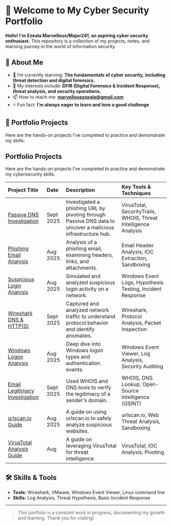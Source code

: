 # 👋 Welcome to My Cyber Security Portfolio

**Hello! I'm Ezeala Marvellous/Major241, an aspiring cyber security enthusiast.** This repository is a collection of my projects, notes, and learning journey in the world of information security.

## 🚀 About Me

- 🔭 I’m currently learning: **The fundamentals of cyber security, including threat detection and digital forensics.**
- 🌱 My interests include: **DFIR (Digital Forensics & Incident Response), threat analysis, and security operations.**
- 📫 How to reach me: **marvellousezeala@gmail.com**
- ⚡ Fun fact: **I’m always eager to learn and love a good challenge**

## 📂 Portfolio Projects

Here are the hands-on projects I've completed to practice and demonstrate my skills:

## Portfolio Projects

Here are the hands-on projects I’ve completed to practice and demonstrate my cybersecurity skills.

| Project Title | Date | Description | Key Tools & Techniques |
| :--- | :--- | :--- | :--- |
| [Passive DNS Investigation](passive_dns_investigation.md) | Sept 2025 | Investigated a phishing URL by pivoting through Passive DNS data to uncover a malicious infrastructure hub. | VirusTotal, SecurityTrails, WHOIS, Threat Intelligence Analysis |
| [Phishing Email Analysis](phishing_email_analysis.md) | Aug 2025 | Analysis of a phishing email, examining headers, links, and attachments. | Email Header Analysis, IOC Extraction, Sandboxing |
| [Suspicious Login Analysis](suspicious_login.md) | Aug 2025 | Simulated and analyzed suspicious login activity on a network. | Windows Event Logs, Hypothesis Testing, Incident Response |
| [Wireshark DNS & HTTP(S)](wireshark_dns&http(s).md) | Sept 2025 | Captured and analyzed network traffic to understand protocol behavior and identify anomalies. | Wireshark, Protocol Analysis, Packet Inspection |
| [Windows Logon Analysis](windows_logon_analysis.md) | Aug 2025 | Deep dive into Windows logon types and authentication events. | Windows Event Viewer, Log Analysis, Security Auditing |
| [Email Legitimacy Investigation](Email_Legitimacy_investigation_via_WHOIS_&_DNS.md) | Sept 2025 | Used WHOIS and DNS tools to verify the legitimacy of a sender's domain. | WHOIS, DNS Lookup, Open-Source Intelligence (OSINT) |
| [urlscan.io Guide](uriscan_oi.md) | Aug 2025 | A guide on using urlscan.io to safely analyze suspicious websites. | urlscan.io, Web Threat Analysis, Sandboxing |
| [VirusTotal Analysis Guide](virustotal_analysis_guide.md) | Aug | A guide on leveraging VirusTotal for threat intelligence. | VirusTotal, IOC Analysis, Pivoting |

## 🛠️ Skills & Tools

- **Tools:** Wireshark, VMware, Windows Event Viewer, Linux command line
- **Skills:** Log Analysis, Threat Hypothesis, Basic Incident Response

---

> This portfolio is a constant work in progress, documenting my growth and learning. Thank you for visiting!
